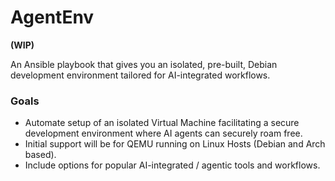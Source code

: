 # AgentEnv

**(WIP)**

An Ansible playbook that gives you an isolated, pre-built, Debian development environment tailored for AI-integrated workflows.

### Goals
- Automate setup of an isolated Virtual Machine facilitating a secure development environment where AI agents can securely roam free.
- Initial support will be for QEMU running on Linux Hosts (Debian and Arch based).
- Include options for popular AI-integrated / agentic tools and workflows.


